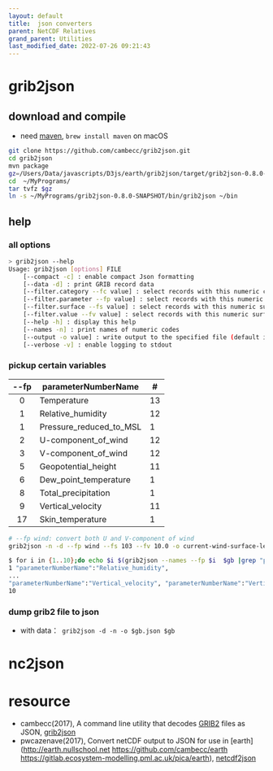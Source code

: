 ```yaml
---
layout: default
title:  json converters
parent: NetCDF Relatives
grand_parent: Utilities
last_modified_date: 2022-07-26 09:21:43
---
```

# grib2json
## download and compile
- need [maven][maven], `brew install maven` on macOS

```bash
git clone https://github.com/cambecc/grib2json.git
cd grib2json
mvn package
gz=/Users/Data/javascripts/D3js/earth/grib2json/target/grib2json-0.8.0-SNAPSHOT.tar.gz
cd  ~/MyPrograms/
tar tvfz $gz
ln -s ~/MyPrograms/grib2json-0.8.0-SNAPSHOT/bin/grib2json ~/bin
```

## help

### all options

```bash
> grib2json --help
Usage: grib2json [options] FILE
	[--compact -c] : enable compact Json formatting
	[--data -d] : print GRIB record data
	[--filter.category --fc value] : select records with this numeric category
	[--filter.parameter --fp value] : select records with this numeric parameter
	[--filter.surface --fs value] : select records with this numeric surface type
	[--filter.value --fv value] : select records with this numeric surface value
	[--help -h] : display this help
	[--names -n] : print names of numeric codes
	[--output -o value] : write output to the specified file (default is stdout)
	[--verbose -v] : enable logging to stdout
```
### pickup certain variables

--fp|parameterNumberName|#
:-:|-|-
0|Temperature|13
1|Relative_humidity|12
1|Pressure_reduced_to_MSL|1
2|U-component_of_wind|12
3|V-component_of_wind|12
5|Geopotential_height|11
6|Dew_point_temperature|1
8|Total_precipitation|1
9|Vertical_velocity|11
17|Skin_temperature|1

```bash
# --fp wind: convert both U and V-component of wind
grib2json -n -d --fp wind --fs 103 --fv 10.0 -o current-wind-surface-level-cwb-3K.json $grb

$ for i in {1..10};do echo $i $(grib2json --names --fp $i  $gb |grep "parameterNumberName");done
1 "parameterNumberName":"Relative_humidity", 
...
"parameterNumberName":"Vertical_velocity", "parameterNumberName":"Vertical_velocity",
10
```

### dump grib2 file to json
- with data：` grib2json -d -n -o $gb.json $gb`

# nc2json

# resource
- cambecc(2017), A command line utility that decodes [GRIB2](http://en.wikipedia.org/wiki/GRIB) files as JSON, [grib2json](https://github.com/cambecc/grib2json)
- pwcazenave(2017), Convert netCDF output to JSON for use in [earth](http://earth.nullschool.net https://github.com/cambecc/earth https://gitlab.ecosystem-modelling.pml.ac.uk/pica/earth), [netcdf2json](https://github.com/pwcazenave/netcdf2json/blob/master/netcdf2json.py)


[maven]: <https://zh.wikipedia.org/zh-tw/Apache_Maven> "Apache Maven，是一個軟體（特別是Java軟體）專案管理及自動構建工具，由Apache軟體基金會所提供。基於專案物件模型（縮寫：POM）概念，Maven利用一個中央資訊片斷(pom.xml)能管理一個專案的構建、報告和文件等步驟。Maven也可被用於構建和管理各種專案，例如C#，Ruby，Scala和其他語言編寫的專案。Maven曾是Jakarta專案的子專案，現為由Apache軟體基金會主持的獨立Apache專案。"